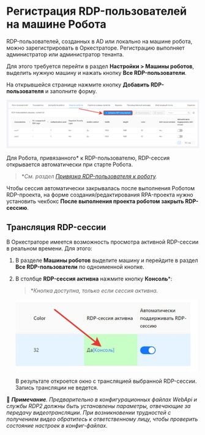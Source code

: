# Регистрация RDP-пользователей на машине Робота
RDP-пользователей, созданных в AD или локально на машине робота, можно зарегистрировать в Оркестраторе. Регистрацию выполняет администратор или администратор тенанта.

Для этого требуется перейти в раздел **Настройки > Машины роботов**, выделить нужную машину и нажать кнопку **Все RDP-пользователи**. 

На открывшейся странице нажмите кнопку **Добавить RDP-пользователя** и заполните форму. 

![](<../../.gitbook/assets/rdp-users-tab.png>)

Для Робота, привязанного\* к RDP-пользователю, RDP-сессия открывается автоматически при старте Робота. 

> \**См. раздел [Привязка RDP-пользователя к роботу](https://docs.primo-rpa.ru/primo-rpa/orchestrator/basics/assign-rdp).*

Чтобы сессия автоматически закрывалась после выполнения Роботом RDP-проекта, на форме создания/редактирования RPA-проекта нужно установить чекбокс **После выполнения проекта роботом закрыть RDP-сессию**.

## Трансляция RDP-сессии

В Оркестраторе имеется возможность просмотра активной RDP-сессии в реальном времени. Для этого:

1. В разделе **Машины роботов** выделите машину и перейдите в раздел **Все RDP-пользователи** по одноименной кнопке.
2. В столбце **RDP-сессия активна** нажмите кнопку **Консоль**\*:

   > \**Кнопка доступна, только если сессия активна.*

   ![](<../../.gitbook/assets/console-rdp-active2.png>)

   В результате откроется окно с трансляцией выбранной RDP-сессии. Запись трансляции не ведется.

:small_blue_diamond: ***Примечание**. Предварительно в конфигурационных файлах WebApi и службы RDP2 должны быть установлены параметры, отвечающие за передачу видеотрансляции. При возникновении трудностей с получением видео обратитесь к ответственному лицу, чтобы проверить состояние настроек в конфиг-файлах.*
